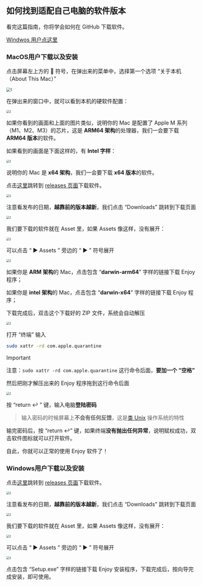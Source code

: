 ## 如何找到适配自己电脑的软件版本

看完这篇指南，你将学会如何在 GitHub 下载软件。

[Windwos 用户点这里](Windows用户下载以及安装)

### MacOS用户下载以及安装

点击屏幕左上方的  符号，在弹出来的菜单中，选择第一个选项 “关于本机（About This Mac）”

<img src="find-compatible-software-version-IMG/1.png" alt="1" style="zoom:67%;" />

在弹出来的窗口中，就可以看到本机的硬软件配置：

<img src="find-compatible-software-version-IMG/2.png" alt="2" style="zoom: 50%;" />

如果你看到的画面和上面的图片类似，说明你的 Mac 是配置了 Apple M 系列（M1、M2、M3）的芯片，这是 **ARM64 架构**的处理器，我们一会要下载 **ARM64 版本**的软件。

如果看到的画面是下面这样的，有 **Intel 字样**：

<img src="find-compatible-software-version-IMG/3.jpg" alt="2" style="zoom: 50%;" />

说明你的 Mac 是 **x64 架构**，我们一会要下载 **x64 版本**的软件。

点击[这里](https://github.com/xiaolai/everyone-can-use-english/tags)跳转到 [releases 页面](https://github.com/xiaolai/everyone-can-use-english/tags)下载软件。

<img src="find-compatible-software-version-IMG/4.png" alt="2" style="zoom: 50%;" />

注意看发布的日期，**越靠前的版本越新**，我们点击 “Downloads” 跳转到下载页面

<img src="find-compatible-software-version-IMG/5.png" alt="2" style="zoom: 50%;" />

我们要下载的软件就在 Asset 里，如果 Assets 像这样，没有展开：

<img src="find-compatible-software-version-IMG/6.png" alt="2" style="zoom: 50%;" />

可以点击 “ ▶ Assets ” 旁边的 “ ▶ ” 符号展开

<img src="find-compatible-software-version-IMG/7.png" alt="2" style="zoom: 50%;" />

如果你是 **ARM 架构**的 Mac，点击包含 “**darwin-arm64**” 字样的链接下载 Enjoy 程序；

如果你是 **intel 架构**的 Mac，点击包含 “**darwin-x64**” 字样的链接下载 Enjoy 程序；

下载完成后，双击这个下载好的 ZIP 文件，系统会自动解压

<img src="find-compatible-software-version-IMG/8.png" alt="2" style="zoom: 50%;" />

打开 “终端” 输入

```bash
sudo xattr -rd com.apple.quarantine 
```


> [!IMPORTANT]
> 注意：`sudo xattr -rd com.apple.quarantine` 这行命令后面，**要加一个 “空格”**


然后把刚才解压出来的 Enjoy 程序拖到这行命令后面

<img src="find-compatible-software-version-IMG/9.png" alt="2" style="zoom: 50%;" />

按 “return ↩ ” 键，输入电脑**登陆密码**

> 输入密码的时候屏幕上**不会有任何反馈**，这是[类 Unix](https://zh.wikipedia.org/wiki/类_Unix) 操作系统的特性

输完密码后，按 “return ↩” 键，如果终端**没有抛出任何异常**，说明赋权成功，双击软件图标就可以打开软件。

自此，你就可以正常的使用 Enjoy 软件了！

### Windows用户下载以及安装

点击[这里](https://github.com/xiaolai/everyone-can-use-english/tags)跳转到 [releases 页面](https://github.com/xiaolai/everyone-can-use-english/tags)下载软件。

<img src="find-compatible-software-version-IMG/4.png" alt="2" style="zoom: 50%;" />

注意看发布的日期，**越靠前的版本越新**，我们点击 “Downloads” 跳转到下载页面

<img src="find-compatible-software-version-IMG/5.png" alt="2" style="zoom: 50%;" />

我们要下载的软件就在 Asset 里，如果 Assets 像这样，没有展开：

<img src="find-compatible-software-version-IMG/6.png" alt="2" style="zoom: 50%;" />

可以点击 “ ▶ Assets ” 旁边的 “ ▶ ” 符号展开

<img src="find-compatible-software-version-IMG/7.png" alt="2" style="zoom: 50%;" />

点击包含 “Setup.exe” 字样的链接下载 Enjoy 安装程序，下载完成后，按向导完成安装，即可使用。
